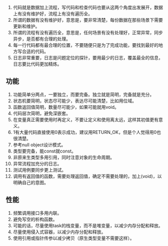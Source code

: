 1.  代码就是数据加上流程，写代码和检查代码也要从这两个角度出发展开，数据上有没有维护好，流程上有没有遍历全。
2.  所谓的数据有没有维护好，意思是，要非常清楚，每份数据在那些场景下需要更新和维护。
3.  所谓的流程有没有遍历全，意思是，任何场景有没有处理好，正常异常，同步异步，是否都有合理的处理。
4.  每一行代码都有最合理的位置，不要随便只是为了完成功能，要找到最好的地方写合适的代码。
5.  日志非常重要，日志是问题定位的探针，要用最少的日志，覆盖最全的信息，日志要比代码更加精炼。

## 功能
1. 功能简单分两点，一要独立，而要完备。独立就是简明，完备就是充分。
1. 状态机要简明，状态尽可能少，表达尽可能清楚，比如用位域。
1. 函数返回值简明，数量尽可能少，如果可能就用void。
1. 代码层次简明，避免深嵌套。
1. 在变量真正需要使用时再定义，不要让定义和使用离太远，这样其初值更有意义。
1. 1有大量代码直接使用0表示成功，建议用RETURN_OK，但是个人觉得用0也很清楚。
1. 参考null object设计模式。
1. 类型要完备，能const就const。
1. 非原来生类型多用引用，同时注意对象的生命周期。
1. 异常流程加充分的日志。
1. 测试用例要同步更上测试。
1. 调用有返回值的函数，需要处理返回值，确定不需要处理的，加上(void)，以明确自己的意图。

## 性能
1. 频繁调用接口多用内联。
1. 避免写空的析构函数。
1. 可能的话，尽量使用task的栈变量，而不是堆变量，以减少内存分配和释放。
1. 尽量使用侵入式容器，以减少内存分配和释放。
1. 使用引用或指针传参以减少拷贝（原生类型变量不需要这样）。

